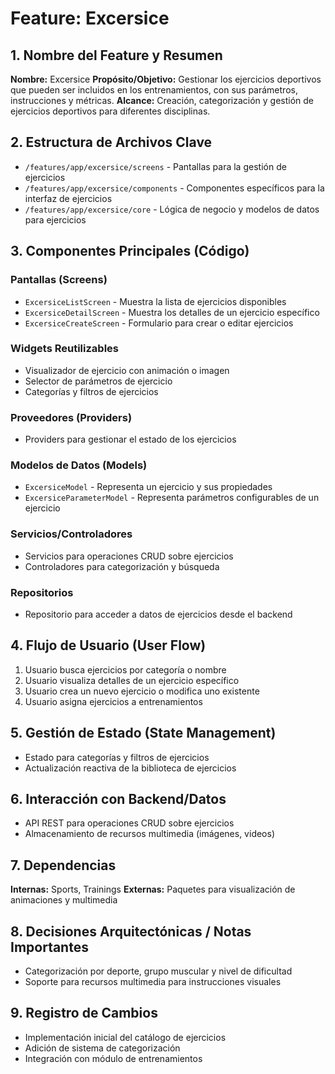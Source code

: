 # Feature: Excersice

## 1. Nombre del Feature y Resumen
**Nombre:** Excersice
**Propósito/Objetivo:** Gestionar los ejercicios deportivos que pueden ser incluidos en los entrenamientos, con sus parámetros, instrucciones y métricas.
**Alcance:** Creación, categorización y gestión de ejercicios deportivos para diferentes disciplinas.

## 2. Estructura de Archivos Clave
* `/features/app/excersice/screens` - Pantallas para la gestión de ejercicios
* `/features/app/excersice/components` - Componentes específicos para la interfaz de ejercicios
* `/features/app/excersice/core` - Lógica de negocio y modelos de datos para ejercicios

## 3. Componentes Principales (Código)
### Pantallas (Screens)
* `ExcersiceListScreen` - Muestra la lista de ejercicios disponibles
* `ExcersiceDetailScreen` - Muestra los detalles de un ejercicio específico
* `ExcersiceCreateScreen` - Formulario para crear o editar ejercicios

### Widgets Reutilizables
* Visualizador de ejercicio con animación o imagen
* Selector de parámetros de ejercicio
* Categorías y filtros de ejercicios

### Proveedores (Providers)
* Providers para gestionar el estado de los ejercicios

### Modelos de Datos (Models)
* `ExcersiceModel` - Representa un ejercicio y sus propiedades
* `ExcersiceParameterModel` - Representa parámetros configurables de un ejercicio

### Servicios/Controladores
* Servicios para operaciones CRUD sobre ejercicios
* Controladores para categorización y búsqueda

### Repositorios
* Repositorio para acceder a datos de ejercicios desde el backend

## 4. Flujo de Usuario (User Flow)
1. Usuario busca ejercicios por categoría o nombre
2. Usuario visualiza detalles de un ejercicio específico
3. Usuario crea un nuevo ejercicio o modifica uno existente
4. Usuario asigna ejercicios a entrenamientos

## 5. Gestión de Estado (State Management)
* Estado para categorías y filtros de ejercicios
* Actualización reactiva de la biblioteca de ejercicios

## 6. Interacción con Backend/Datos
* API REST para operaciones CRUD sobre ejercicios
* Almacenamiento de recursos multimedia (imágenes, videos)

## 7. Dependencias
**Internas:** Sports, Trainings
**Externas:** Paquetes para visualización de animaciones y multimedia

## 8. Decisiones Arquitectónicas / Notas Importantes
* Categorización por deporte, grupo muscular y nivel de dificultad
* Soporte para recursos multimedia para instrucciones visuales

## 9. Registro de Cambios
* Implementación inicial del catálogo de ejercicios
* Adición de sistema de categorización
* Integración con módulo de entrenamientos